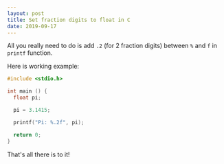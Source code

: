 ```yaml
---
layout: post
title: Set fraction digits to float in C
date: 2019-09-17
---
```


All you really need to do is add `.2` (for 2 fraction digits) between `%` and `f` in `printf` function.

Here is working example:

```c
#include <stdio.h>

int main () {
  float pi;

  pi = 3.1415;

  printf("Pi: %.2f", pi);

  return 0;
}
```

That's all there is to it!
